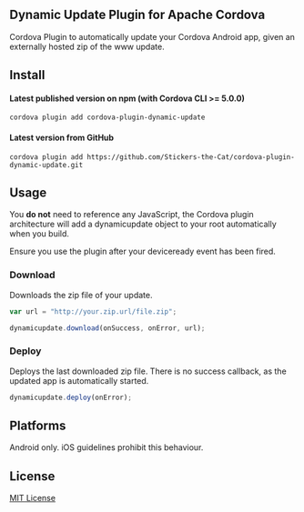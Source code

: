 ## Dynamic Update Plugin for Apache Cordova

Cordova Plugin to automatically update your Cordova Android app, given an externally hosted zip of the www update.

## Install

#### Latest published version on npm (with Cordova CLI >= 5.0.0)

```
cordova plugin add cordova-plugin-dynamic-update
```

#### Latest version from GitHub

```
cordova plugin add https://github.com/Stickers-the-Cat/cordova-plugin-dynamic-update.git
```

## Usage

You **do not** need to reference any JavaScript, the Cordova plugin architecture will add a dynamicupdate object to your root automatically when you build.

Ensure you use the plugin after your deviceready event has been fired.

### Download

Downloads the zip file of your update.

```js
var url = "http://your.zip.url/file.zip";

dynamicupdate.download(onSuccess, onError, url);
```

### Deploy

Deploys the last downloaded zip file. There is no success callback, as the updated app is automatically started.

```js
dynamicupdate.deploy(onError);
```

## Platforms

Android only. iOS guidelines prohibit this behaviour.

## License

[MIT License](http://ilee.mit-license.org)
